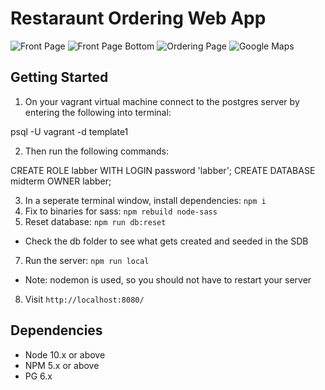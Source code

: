 # Restaraunt Ordering Web App

![Front Page](https://github.com/kevinzhu2019/mid-term/blob/master/public/assets/Screen%20Shot%202020-03-05%20at%207.52.21%20AM.png?raw=true)
![Front Page Bottom](https://github.com/kevinzhu2019/mid-term/blob/master/public/assets/Screen%20Shot%202020-03-05%20at%207.52.34%20AM.png?raw=true)
![Ordering Page](https://github.com/kevinzhu2019/mid-term/blob/master/public/assets/Screen%20Shot%202020-03-05%20at%207.55.57%20AM.png?raw=true)
![Google Maps](https://github.com/kevinzhu2019/mid-term/blob/master/public/assets/Screen%20Shot%202020-03-05%20at%207.54.39%20AM.png?raw=true)

## Getting Started
1. On your vagrant virtual machine connect to the postgres server by entering the following into terminal:

psql -U vagrant -d template1

2. Then run the following commands:

CREATE ROLE labber WITH LOGIN password 'labber';
CREATE DATABASE midterm OWNER labber;

3. In a seperate terminal window, install dependencies: `npm i`
4. Fix to binaries for sass: `npm rebuild node-sass`
5. Reset database: `npm run db:reset`
  - Check the db folder to see what gets created and seeded in the SDB
7. Run the server: `npm run local`
  - Note: nodemon is used, so you should not have to restart your server
8. Visit `http://localhost:8080/`

## Dependencies

- Node 10.x or above
- NPM 5.x or above
- PG 6.x
